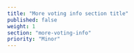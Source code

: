 ```yaml
---
title: "More voting info section title"
published: false
weight: 1
section: "more-voting-info"
priority: "Minor"
---
```


